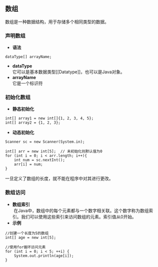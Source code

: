 ## 数组
数组是一种数据结构，用于存储多个相同类型的数据。
### 声明数组
- **语法**  
```
dataType[] arrayName;
```
- **dataType**  
	它可以是基本数据类型[[Datatype]]，也可以是Java对象。
- **arrayName**  
	它是一个标识符
### 初始化数组
- **静态初始化**  
```
int[] array1 = new int[]{1, 2, 3, 4, 5};
int[] array2 = {1, 2, 3};
```
- **动态初始化**  
```
Scanner sc = new Scanner(System.in);  

int[] arr = new int[5];  // 未初始化则默认值为0
for (int i = 0; i < arr.length; i++){  
    int num = sc.nextInt();  
    arr[i] = num;  
}
```
一旦定义了数组的长度，就不能在程序中对其进行更改。
### 数组访问
- **数组索引**  
	 在Java中，数组中的每个元素都与一个数字相关联。这个数字称为数组索引。我们可以使用这些索引来访问数组的元素。索引值从0开始。
- **示例**  
```
//创建一个长度为5的数组  
int[] age = new int[5];  
  
//使用for循环访问元素  
for (int i = 0; i < 5; ++i) {  
    System.out.println(age[i]);  
}
```
